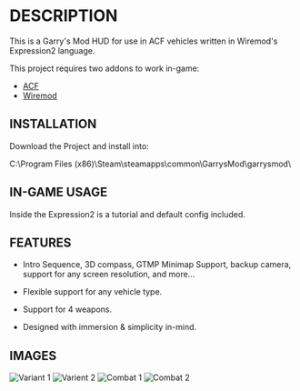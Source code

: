 # DESCRIPTION
This is a Garry's Mod HUD for use in ACF vehicles written in Wiremod's Expression2 language.

This project requires two addons to work in-game:
* [ACF](https://github.com/nrlulz/ACF)
* [Wiremod](https://steamcommunity.com/sharedfiles/filedetails/?id=160250458)

## INSTALLATION
Download the Project and install into:

C:\Program Files (x86)\Steam\steamapps\common\GarrysMod\garrysmod\

## IN-GAME USAGE
Inside the Expression2 is a tutorial and default config included.

## FEATURES
* Intro Sequence, 3D compass, GTMP Minimap Support, backup camera, support for any screen resolution, and more...

* Flexible support for any vehicle type.

* Support for 4 weapons.

* Designed with immersion & simplicity in-mind.

## IMAGES
![Variant 1](https://steamuserimages-a.akamaihd.net/ugc/1174824798821306798/A330DD490D5C1642968F6E24861466168481D331/)
![Varient 2](https://steamuserimages-a.akamaihd.net/ugc/1174824798821306660/C4D30618E565B8E44776774F7EFFE579C1224C72/)
![Combat 1](https://steamuserimages-a.akamaihd.net/ugc/1651094778155499777/44BF0D0752C9D79D0DD2F4E78FA65092D52305FD/)
![Combat 2](https://steamuserimages-a.akamaihd.net/ugc/1288542787665709048/EC3AB25E602D417E3938CC9F620B8C5DBF653D66/)
